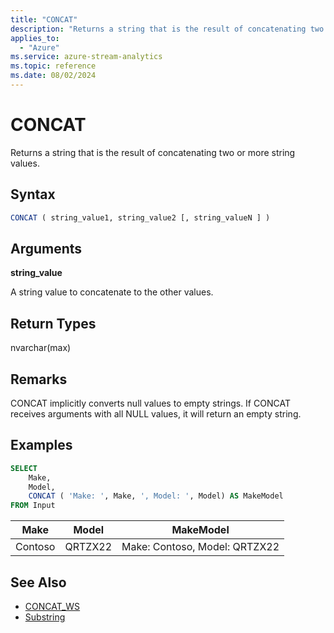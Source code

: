 ```yaml
---
title: "CONCAT"
description: "Returns a string that is the result of concatenating two or more string values. "
applies_to:
  - "Azure"
ms.service: azure-stream-analytics
ms.topic: reference
ms.date: 08/02/2024
---
```


# CONCAT

Returns a string that is the result of concatenating two or more string values.

## Syntax

```SQL
CONCAT ( string_value1, string_value2 [, string_valueN ] )
```

## Arguments

**string_value**

 A string value to concatenate to the other values.

## Return Types

nvarchar(max)

## Remarks

CONCAT implicitly converts null values to empty strings. If CONCAT receives arguments with all NULL values, it will return an empty string.

## Examples

```SQL
SELECT
    Make,
    Model,
    CONCAT ( 'Make: ', Make, ', Model: ', Model) AS MakeModel
FROM Input
```

|Make|Model|MakeModel|
|-|-|-|
|Contoso|QRTZX22|Make: Contoso, Model: QRTZX22|

## See Also

- [CONCAT_WS](concat-ws-azure-stream-analytics.md)
- [Substring](substring-azure-stream-analytics.md)